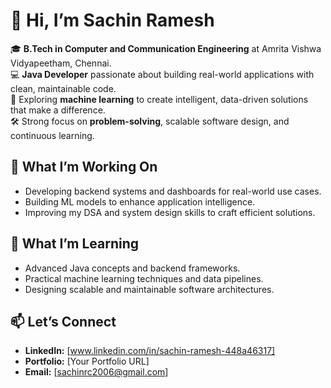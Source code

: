 # 👋 Hi, I’m Sachin Ramesh

🎓 **B.Tech in Computer and Communication Engineering** at Amrita Vishwa Vidyapeetham, Chennai.  
💻 **Java Developer** passionate about building real-world applications with clean, maintainable code.  
🧠 Exploring **machine learning** to create intelligent, data-driven solutions that make a difference.  
🛠️ Strong focus on **problem-solving**, scalable software design, and continuous learning.

## 🚀 What I’m Working On
- Developing backend systems and dashboards for real-world use cases.
- Building ML models to enhance application intelligence.
- Improving my DSA and system design skills to craft efficient solutions.

## 🌱 What I’m Learning
- Advanced Java concepts and backend frameworks.
- Practical machine learning techniques and data pipelines.
- Designing scalable and maintainable software architectures.

## 📫 Let’s Connect
- **LinkedIn:** [www.linkedin.com/in/sachin-ramesh-448a46317]
- **Portfolio:** [Your Portfolio URL]
- **Email:** [sachinrc2006@gmail.com]
